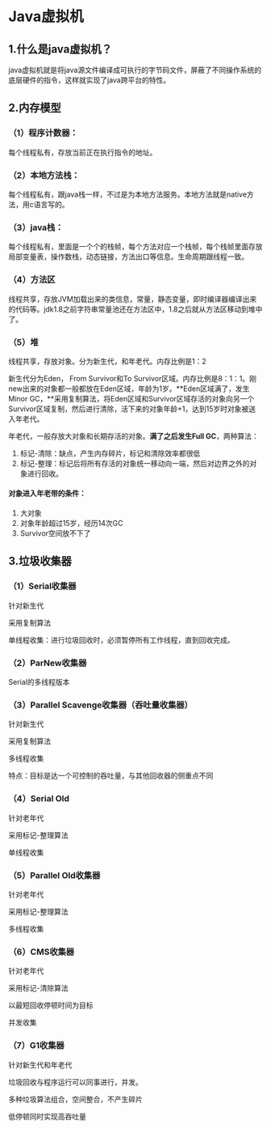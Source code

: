 # Java虚拟机

## 1.什么是java虚拟机？

java虚拟机就是将java源文件编译成可执行的字节码文件，屏蔽了不同操作系统的底层硬件的指令，这样就实现了java跨平台的特性。

## 2.内存模型

### （1）程序计数器：

每个线程私有，存放当前正在执行指令的地址。

### （2）本地方法栈：

每个线程私有，跟java栈一样，不过是为本地方法服务。本地方法就是native方法，用c语言写的。

### （3）java栈：

每个线程私有，里面是一个个的栈帧，每个方法对应一个栈帧，每个栈帧里面存放局部变量表，操作数栈，动态链接，方法出口等信息。生命周期跟线程一致。

### （4）方法区

线程共享，存放JVM加载出来的类信息，常量，静态变量，即时编译器编译出来的代码等。jdk1.8之前字符串常量池还在方法区中，1.8之后就从方法区移动到堆中了。

### （5）堆

线程共享，存放对象。分为新生代，和年老代。内存比例是1：2

新生代分为Eden， From Survivor和To Survivor区域。内存比例是8：1：1。刚new出来的对象都一般都放在Eden区域，年龄为1岁。**Eden区域满了，发生Minor GC，**采用复制算法，将Eden区域和Survivor区域存活的对象向另一个Survivor区域复制，然后进行清除，活下来的对象年龄+1，达到15岁时对象被送入年老代。

年老代，一般存放大对象和长期存活的对象。**满了之后发生Full GC**，两种算法：

1. 标记-清除：缺点，产生内存碎片，标记和清除效率都很低
2. 标记-整理：标记后将所有存活的对象统一移动向一端，然后对边界之外的对象进行回收。

#### 对象进入年老带的条件：

1. 大对象
2. 对象年龄超过15岁，经历14次GC
3. Survivor空间放不下了

## 3.垃圾收集器

### （1）Serial收集器

针对新生代

采用复制算法

单线程收集：进行垃圾回收时，必须暂停所有工作线程，直到回收完成。

### （2）ParNew收集器

Serial的多线程版本

### （3）Parallel Scavenge收集器（吞吐量收集器）

针对新生代

采用复制算法

多线程收集

特点：目标是达一个可控制的吞吐量，与其他回收器的侧重点不同

### （4）Serial Old

针对老年代

采用标记-整理算法

单线程收集

### （5）Parallel Old收集器

针对老年代

采用标记-整理算法

多线程收集

### （6）CMS收集器

针对老年代

采用标记-清除算法

以最短回收停顿时间为目标

并发收集

### （7）G1收集器

针对新生代和年老代

垃圾回收与程序运行可以同事进行，并发。

多种垃圾算法组合，空间整合，不产生碎片

低停顿同时实现高吞吐量





